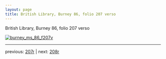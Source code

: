 ```yaml
---
layout: page
title: British Library, Burney 86, folio 207 verso
---
```


British Library, Burney 86, folio 207 verso

[![burney_ms_86_f207v](http://www.homermultitext.org/iipsrv?IIIF=/project/homer/pyramidal/deepzoom/bl/burney86imgs/v1/burney_ms_86_f207v.tif/full/800,/0/default.jpg)](http://www.homermultitext.org/ict2/?urn=urn:cite2:bl:burney86imgs.v1:burney_ms_86_f207v) 

---

previous:  [207r](../207r/) | next: [208r](../208r/)